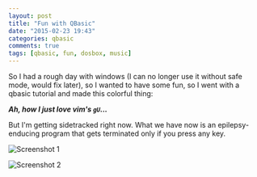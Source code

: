 ```yaml
---
layout: post
title: "Fun with QBasic"
date: "2015-02-23 19:43"
categories: qbasic
comments: true
tags: [qbasic, fun, dosbox, music]
---
```


So I had a rough day with windows (I can no longer use it without safe mode, would fix later), so I wanted to have some fun, so I went
with a qbasic tutorial and made this colorful thing:

<script src="https://gist.github.com/cheukyin699/345c3ab4554d2606d8e554b4e824f86d.js"></script>

***Ah, how I just love vim's `gU`...***

But I'm getting sidetracked right now. What we have now is an
epilepsy-enducing program that gets terminated only if you press any key.

![Screenshot 1][1]

![Screenshot 2][2]

[1]: http://i.imgur.com/huy9h27.png?1
[2]: http://i.imgur.com/gklGeDl.png?1
